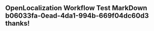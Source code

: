 <properties
ms.topic="hero-topic"
ms.test1="hero-topic"
ms.test2="test"/>

## OpenLocalization Workflow Test MarkDown b06033fa-0ead-4da1-994b-669f04dc60d3 thanks!
